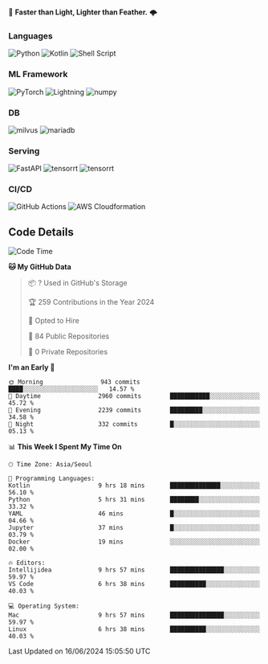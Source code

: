 :rocket: **Faster than Light, Lighter than Feather.** 🌩️

### Languages
![Python](https://img.shields.io/badge/python-3670A0?style=for-the-badge&logo=python&logoColor=ffdd54) ![Kotlin](https://img.shields.io/badge/kotlin-%237F52FF.svg?style=for-the-badge&logo=kotlin&logoColor=white) ![Shell Script](https://img.shields.io/badge/shell_script-%23121011.svg?style=for-the-badge&logo=gnu-bash&logoColor=white)


### ML Framework
<img alt="PyTorch" src ="https://img.shields.io/badge/PyTorch-EE4C2C.svg?&style=for-the-badge&logo=PyTorch&logoColor=white"/> ![Lightning](https://img.shields.io/badge/lightning-792EE5.svg?style=for-the-badge&logo=lightning&logoColor=white) <img alt="numpy" src ="https://img.shields.io/badge/NumPy-013243.svg?&style=for-the-badge&logo=NumPy&logoColor=white"/> 

### DB
<img alt="milvus" src ="https://img.shields.io/badge/milvus-00A1EA.svg?&style=for-the-badge&logo=milvus&logoColor=white"/> <img alt="mariadb" src ="https://img.shields.io/badge/mariadb-003545.svg?&style=for-the-badge&logo=mariadb&logoColor=white"/>


### Serving
<img alt="FastAPI" src ="https://img.shields.io/badge/FastAPI-3E8E84.svg?&style=for-the-badge&logo=FastAPI&logoColor=white"/> <img alt="tensorrt" src ="https://img.shields.io/badge/TensorRT-76B900.svg?&style=for-the-badge&logo=nvidia&logoColor=white"/> <img alt="tensorrt" src ="https://img.shields.io/badge/Onnx-005CED.svg?&style=for-the-badge&logo=onnx&logoColor=white"/>

### CI/CD
![GitHub Actions](https://img.shields.io/badge/github%20actions-%232671E5.svg?style=for-the-badge&logo=githubactions&logoColor=white) ![AWS Cloudformation](https://img.shields.io/badge/AWS_Cloudformation-%23FF9900.svg?style=for-the-badge&logo=amazonwebservices&logoColor=white)


## Code Details

<!--START_SECTION:waka-->
![Code Time](http://img.shields.io/badge/Code%20Time-439%20hrs%2053%20mins-blue)

**🐱 My GitHub Data** 

> 📦 ? Used in GitHub's Storage 
 > 
> 🏆 259 Contributions in the Year 2024
 > 
> 💼 Opted to Hire
 > 
> 📜 84 Public Repositories 
 > 
> 🔑 0 Private Repositories 
 > 
**I'm an Early 🐤** 

```text
🌞 Morning                943 commits         ████░░░░░░░░░░░░░░░░░░░░░   14.57 % 
🌆 Daytime                2960 commits        ███████████░░░░░░░░░░░░░░   45.72 % 
🌃 Evening                2239 commits        █████████░░░░░░░░░░░░░░░░   34.58 % 
🌙 Night                  332 commits         █░░░░░░░░░░░░░░░░░░░░░░░░   05.13 % 
```


📊 **This Week I Spent My Time On** 

```text
🕑︎ Time Zone: Asia/Seoul

💬 Programming Languages: 
Kotlin                   9 hrs 18 mins       ██████████████░░░░░░░░░░░   56.10 % 
Python                   5 hrs 31 mins       ████████░░░░░░░░░░░░░░░░░   33.32 % 
YAML                     46 mins             █░░░░░░░░░░░░░░░░░░░░░░░░   04.66 % 
Jupyter                  37 mins             █░░░░░░░░░░░░░░░░░░░░░░░░   03.79 % 
Docker                   19 mins             ░░░░░░░░░░░░░░░░░░░░░░░░░   02.00 % 

🔥 Editors: 
Intellijidea             9 hrs 57 mins       ███████████████░░░░░░░░░░   59.97 % 
VS Code                  6 hrs 38 mins       ██████████░░░░░░░░░░░░░░░   40.03 % 

💻 Operating System: 
Mac                      9 hrs 57 mins       ███████████████░░░░░░░░░░   59.97 % 
Linux                    6 hrs 38 mins       ██████████░░░░░░░░░░░░░░░   40.03 % 
```


 Last Updated on 16/06/2024 15:05:50 UTC
<!--END_SECTION:waka-->
